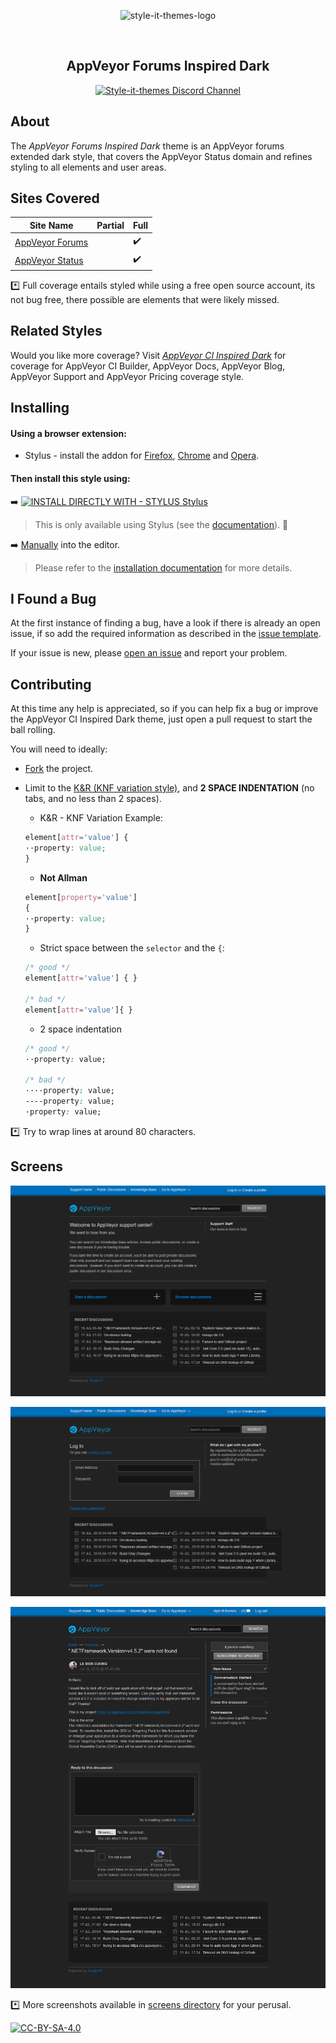 <p align="center">
  <img alt="style-it-themes-logo" src="https://cdn.rawgit.com/style-it-themes/style-it-themes-logos/864bb0c047a612c2c07089901e33d33199c81ef9/style-it-themes-logo-full.svg" width="580">
</p>
<br>
<h2 align="center"><strong>AppVeyor Forums Inspired Dark</strong></h2>
<p align="center">
  <a href="https://discord.gg/MhwZjV">
    <img src="https://img.shields.io/badge/style--it--themes-discord%20channel-blue.svg?style=for-the-badge" alt="Style-it-themes Discord Channel">
  </a>
</p>

## About

The *AppVeyor Forums Inspired Dark* theme is an AppVeyor forums extended dark style,
that covers the AppVeyor Status domain and refines styling to all elements and user areas.

## Sites Covered

| Site Name                                                | Partial            | Full               |
| -------------------------------------------------------- | ------------------ | ------------------ |
| [AppVeyor Forums](https://help.appveyor.com)             |                    | :heavy_check_mark: |
| [AppVeyor Status](https://status.appveyor.com/)          |                    | :heavy_check_mark: |

:asterisk: Full coverage entails styled while using a free open source account,
its not bug free, there possible are elements that were likely missed.

## Related Styles

Would you like more coverage? Visit [*AppVeyor CI Inspired Dark*](https://github.com/style-it-themes/appveyor-ci-inspired-dark)
for coverage for AppVeyor CI Builder, AppVeyor Docs, AppVeyor Blog, AppVeyor Support and AppVeyor Pricing coverage style.

## Installing

#### Using a browser extension:

* Stylus - install the addon for [Firefox](https://addons.mozilla.org/en-US/firefox/addon/styl-us/), [Chrome](https://chrome.google.com/webstore/detail/stylus/clngdbkpkpeebahjckkjfobafhncgmne) and [Opera](https://addons.opera.com/en-gb/extensions/details/stylus/).

#### Then install this style using:  
:arrow_right: [![INSTALL DIRECTLY WITH - STYLUS Stylus](https://img.shields.io/badge/Install_directly_with-Stylus-21d1d0.svg?longCache=true&style=for-the-badge)](https://github.com/style-it-themes/appveyor-forums-inspired-dark/raw/master/appveyor-forums-inspired-dark.user.css)
  >This is only available using Stylus (see the [documentation](https://github.com/openstyles/stylus/wiki/Usercss)). :tada:

:arrow_right: [Manually](https://raw.githubusercontent.com/style-it-themes/appveyor-forums-inspired-dark/master/appveyor-forums-inspired-dark.css) into the editor.  
  >Please refer to the [installation documentation](https://github.com/style-it-themes/appveyor-ci-inspired-dark/wiki/Install) for more details.

## I Found a Bug

At the first instance of finding a bug, have a look if there is already an open issue, if so add the required information as described in the [issue template](.github/ISSUE_TEMPLATE.md).

If your issue is new, please [open an issue](https://github.com/style-it-themes/appveyor-forums-inspired-dark/issues/new) and report your problem.

## Contributing

At this time any help is appreciated, so if you can help fix a bug or improve the AppVeyor CI Inspired Dark theme, just open a pull request to start the ball rolling.

You will need to ideally:

* [Fork](https://github.com/style-it-themes/appveyor-forums-inspired-dark/fork) the project.

* Limit to the [K&R (KNF variation style)](https://en.wikipedia.org/wiki/Indentation_style#Variant:_BSD_KNF), and **2 SPACE INDENTATION** (no tabs, and no less than 2 spaces).

  * K&R - KNF Variation Example:
  ```css
  element[attr='value'] {
  ··property: value;
  }
  ```

  * **Not Allman**
  ```css
  element[property='value']
  {
  ··property: value;
  }
  ```

  * Strict space between the `selector` and the `{`:
  ```css
  /* good */
  element[attr='value'] { }

  /* bad */
  element[attr='value']{ }
  ```

  * 2 space indentation
  ```css
  /* good */
  ··property: value;
  
  /* bad */
  ····property: value;
  ----property: value;
  ·property: value;
  ```

:asterisk: Try to wrap lines at around 80 characters.

## Screens

![av](/screens/Welcome-AppVeyor-Support.png)

![av](/screens/Log-in-FAQs-AppVeyor-Support.png)

![av](/screens/Topic-Problems-Discussion-Area-AppVeyor-Support.png)

:asterisk: More screenshots available in [screens directory](/screens) for your perusal.

[![CC-BY-SA-4.0](https://img.shields.io/badge/License-CC--BY--SA--4.0-blue.svg?longCache=true&style=for-the-badge)](LICENSE)
